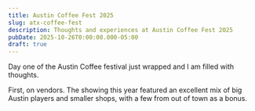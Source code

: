```yaml
---
title: Austin Coffee Fest 2025
slug: atx-coffee-fest
description: Thoughts and experiences at Austin Coffee Fest 2025
pubDate: 2025-10-26T0:00:00.000-05:00
draft: true
---
```


Day one of the Austin Coffee festival just wrapped and I am filled with thoughts.

First, on vendors. The showing this year featured an excellent mix of big Austin players and smaller shops, with a few from out of town as a bonus.
